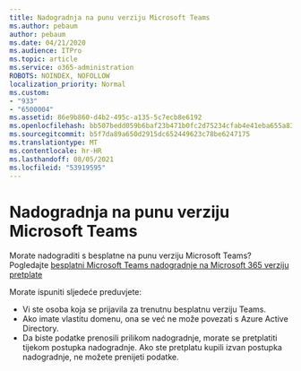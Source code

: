 ```yaml
---
title: Nadogradnja na punu verziju Microsoft Teams
ms.author: pebaum
author: pebaum
ms.date: 04/21/2020
ms.audience: ITPro
ms.topic: article
ms.service: o365-administration
ROBOTS: NOINDEX, NOFOLLOW
localization_priority: Normal
ms.custom:
- "933"
- "6500004"
ms.assetid: 86e9b860-d4b2-495c-a135-5c7ecb8e6192
ms.openlocfilehash: bb507bedd059b6baf23b471b0fc2d75234cfab4e41eba655a83a645c65669680
ms.sourcegitcommit: b5f7da89a650d2915dc652449623c78be6247175
ms.translationtype: MT
ms.contentlocale: hr-HR
ms.lasthandoff: 08/05/2021
ms.locfileid: "53919595"
---
```

# <a name="upgrade-to-the-full-version-of-microsoft-teams"></a>Nadogradnja na punu verziju Microsoft Teams

Morate nadograditi s besplatne na punu verziju Microsoft Teams? Pogledajte [besplatni Microsoft Teams nadogradnje na Microsoft 365 verziju pretplate](https://docs.microsoft.com/microsoftteams/upgrade-freemium)

Morate ispuniti sljedeće preduvjete:

- Vi ste osoba koja se prijavila za trenutnu besplatnu verziju Teams.
- Ako imate vlastitu domenu, ona se već ne može povezati s Azure Active Directory.
- Da biste podatke prenosili prilikom nadogradnje, morate se pretplatiti tijekom postupka nadogradnje. Ako ste pretplatu kupili izvan postupka nadogradnje, ne možete prenijeti podatke.
